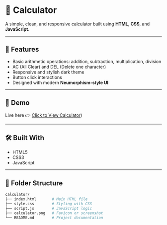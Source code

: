 # 🧮 Calculator

A simple, clean, and responsive calculator built using **HTML**, **CSS**, and **JavaScript**.

---

## 🚀 Features

- Basic arithmetic operations: addition, subtraction, multiplication, division
- AC (All Clear) and DEL (Delete one character)
- Responsive and stylish dark theme
- Button click interactions
- Designed with modern **Neumorphism-style UI**

---

## 📸 Demo

Live here 👉 [Click to View Calculator](https://singular-torte-f929b1.netlify.app/))

---

## 🛠️ Built With

- HTML5
- CSS3
- JavaScript

---

## 📂 Folder Structure

```bash
calculator/
├── index.html       # Main HTML file
├── style.css        # Styling with CSS
├── script.js        # JavaScript logic
├── calculator.png   # Favicon or screenshot
└── README.md        # Project documentation


